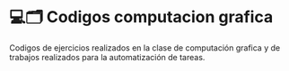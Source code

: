 # 💻🗂️ Codigos computacion grafica
Codigos de ejercicios realizados en la clase de computación grafica y de trabajos realizados para la automatización de tareas. 


